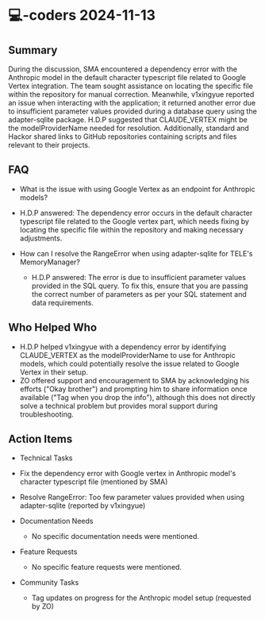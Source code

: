 # 💻-coders 2024-11-13

## Summary

During the discussion, SMA encountered a dependency error with the Anthropic model in the default character typescript file related to Google Vertex integration. The team sought assistance on locating the specific file within the repository for manual correction. Meanwhile, v1xingyue reported an issue when interacting with the application; it returned another error due to insufficient parameter values provided during a database query using the adapter-sqlite package. H.D.P suggested that CLAUDE_VERTEX might be the modelProviderName needed for resolution. Additionally, standard and Hackor shared links to GitHub repositories containing scripts and files relevant to their projects.

## FAQ

- What is the issue with using Google Vertex as an endpoint for Anthropic models?
- H.D.P answered: The dependency error occurs in the default character typescript file related to the Google vertex part, which needs fixing by locating the specific file within the repository and making necessary adjustments.

- How can I resolve the RangeError when using adapter-sqlite for TELE's MemoryManager?
    - H.D.P answered: The error is due to insufficient parameter values provided in the SQL query. To fix this, ensure that you are passing the correct number of parameters as per your SQL statement and data requirements.

## Who Helped Who

- H.D.P helped v1xingyue with a dependency error by identifying CLAUDE_VERTEX as the modelProviderName to use for Anthropic models, which could potentially resolve the issue related to Google Vertex in their setup.
- ZO offered support and encouragement to SMA by acknowledging his efforts ("Okay brother") and prompting him to share information once available ("Tag when you drop the info"), although this does not directly solve a technical problem but provides moral support during troubleshooting.

## Action Items

- Technical Tasks
- Fix the dependency error with Google vertex in Anthropic model's character typescript file (mentioned by SMA)
- Resolve RangeError: Too few parameter values provided when using adapter-sqlite (reported by v1xingyue)

- Documentation Needs

    - No specific documentation needs were mentioned.

- Feature Requests

    - No specific feature requests were mentioned.

- Community Tasks
    - Tag updates on progress for the Anthropic model setup (requested by ZO)
